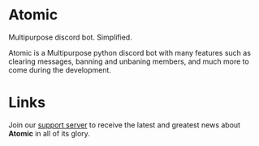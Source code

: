# Atomic
Multipurpose discord bot. Simplified. 

Atomic is a Multipurpose python discord bot with many features such as clearing messages, banning and unbaning members, and much more to come during the development.

# Links
Join our [support server](https://discord.gg/PwqDZdSfBE) to receive the latest and greatest news about **Atomic** in all of its glory.
